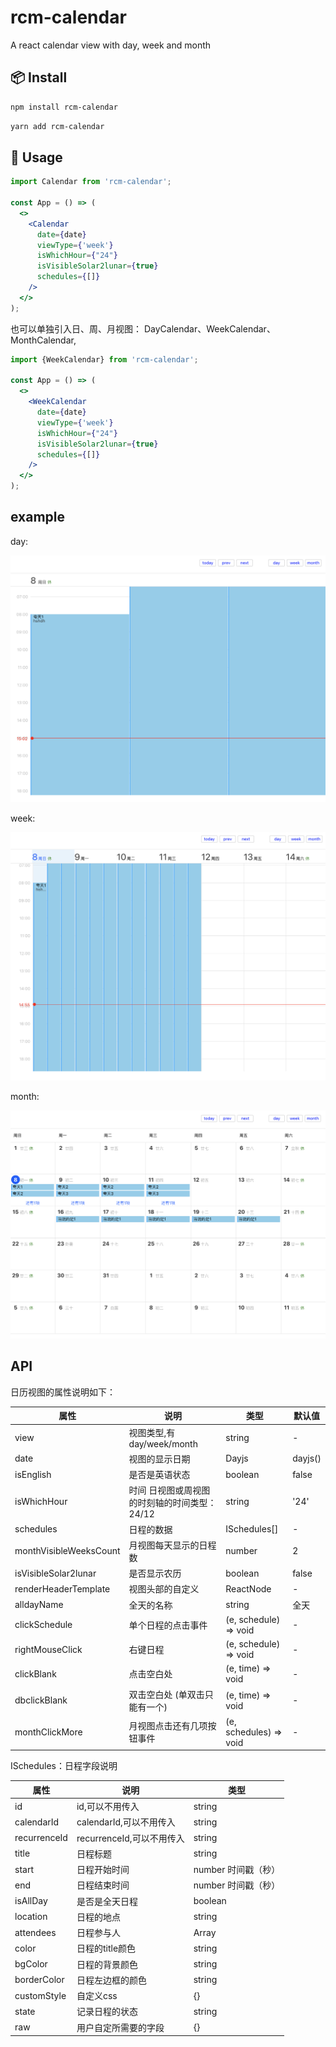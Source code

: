 # rcm-calendar

A react calendar view with day, week and month

## 📦 Install

```bash
npm install rcm-calendar
```

```bash
yarn add rcm-calendar
```

## 🔨 Usage

```jsx
import Calendar from 'rcm-calendar';

const App = () => (
  <>
    <Calendar 
      date={date}
      viewType={'week'}
      isWhichHour={"24"}
      isVisibleSolar2lunar={true}
      schedules={[]}
    />
  </>
);
```
也可以单独引入日、周、月视图： DayCalendar、WeekCalendar、MonthCalendar,
```jsx
import {WeekCalendar} from 'rcm-calendar';

const App = () => (
  <>
    <WeekCalendar 
      date={date}
      viewType={'week'}
      isWhichHour={"24"}
      isVisibleSolar2lunar={true}
      schedules={[]}
    />
  </>
);
```

## example

day:

![avatar](./example/img/day.png)

week:

![avatar](./example/img/week.png)

month:

![avatar](./example/img/month.png)



## API

日历视图的属性说明如下：

| 属性 | 说明 | 类型 | 默认值 |
| --- | --- | --- | --- |
| view | 视图类型,有day/week/month | string | - |
| date | 视图的显示日期 | Dayjs | dayjs() |
| isEnglish | 是否是英语状态 | boolean | false|
| isWhichHour | 时间 日视图或周视图的时刻轴的时间类型：24/12 | string | '24' |
| schedules | 日程的数据 | ISchedules[] | - |
| monthVisibleWeeksCount | 月视图每天显示的日程数 | number | 2 |
| isVisibleSolar2lunar | 是否显示农历 | boolean | false |
| renderHeaderTemplate | 视图头部的自定义 | ReactNode | - |
| alldayName | 全天的名称 | string | 全天 |
| clickSchedule | 单个日程的点击事件 | (e, schedule) => void | - |
| rightMouseClick | 右键日程 | (e, schedule) => void | - |
| clickBlank | 点击空白处 | (e, time) => void | - |
| dbclickBlank | 双击空白处 (单双击只能有一个) | (e, time) => void | - |
| monthClickMore | 月视图点击还有几项按钮事件 | (e, schedules) => void | - |

ISchedules：日程字段说明

| 属性 | 说明 | 类型 |
| --- | --- | --- |
| id | id,可以不用传入 | string |
| calendarId | calendarId,可以不用传入 | string |
| recurrenceId | recurrenceId,可以不用传入 | string |
| title | 日程标题 | string |
| start | 日程开始时间 | number 时间戳（秒） |
| end | 日程结束时间 | number 时间戳（秒） |
| isAllDay | 是否是全天日程 | boolean |
| location | 日程的地点 | string |
| attendees | 日程参与人 | Array |
| color | 日程的title颜色 | string |
| bgColor | 日程的背景颜色 | string |
| borderColor | 日程左边框的颜色 | string |
| customStyle | 自定义css | {} |
| state | 记录日程的状态 | string |
| raw | 用户自定所需要的字段 | {} |
